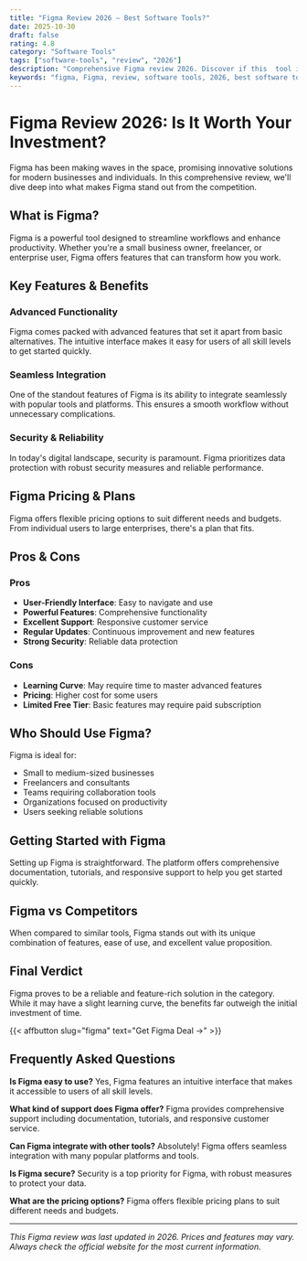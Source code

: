 ```yaml
---
title: "Figma Review 2026 – Best Software Tools?"
date: 2025-10-30
draft: false
rating: 4.8
category: "Software Tools"
tags: ["software-tools", "review", "2026"]
description: "Comprehensive Figma review 2026. Discover if this  tool is the best choice for your needs."
keywords: "figma, Figma, review, software tools, 2026, best software tools"
---
```


# Figma Review 2026: Is It Worth Your Investment?

Figma has been making waves in the  space, promising innovative solutions for modern businesses and individuals. In this comprehensive review, we'll dive deep into what makes Figma stand out from the competition.

## What is Figma?

Figma is a powerful  tool designed to streamline workflows and enhance productivity. Whether you're a small business owner, freelancer, or enterprise user, Figma offers features that can transform how you work.

## Key Features & Benefits

### Advanced Functionality
Figma comes packed with advanced features that set it apart from basic alternatives. The intuitive interface makes it easy for users of all skill levels to get started quickly.

### Seamless Integration
One of the standout features of Figma is its ability to integrate seamlessly with popular tools and platforms. This ensures a smooth workflow without unnecessary complications.

### Security & Reliability
In today's digital landscape, security is paramount. Figma prioritizes data protection with robust security measures and reliable performance.

## Figma Pricing & Plans

Figma offers flexible pricing options to suit different needs and budgets. From individual users to large enterprises, there's a plan that fits.

## Pros & Cons

### Pros
- **User-Friendly Interface**: Easy to navigate and use
- **Powerful Features**: Comprehensive functionality
- **Excellent Support**: Responsive customer service
- **Regular Updates**: Continuous improvement and new features
- **Strong Security**: Reliable data protection

### Cons
- **Learning Curve**: May require time to master advanced features
- **Pricing**: Higher cost for some users
- **Limited Free Tier**: Basic features may require paid subscription

## Who Should Use Figma?

Figma is ideal for:
- Small to medium-sized businesses
- Freelancers and consultants
- Teams requiring collaboration tools
- Organizations focused on productivity
- Users seeking reliable  solutions

## Getting Started with Figma

Setting up Figma is straightforward. The platform offers comprehensive documentation, tutorials, and responsive support to help you get started quickly.

## Figma vs Competitors

When compared to similar tools, Figma stands out with its unique combination of features, ease of use, and excellent value proposition.

## Final Verdict

Figma proves to be a reliable and feature-rich solution in the  category. While it may have a slight learning curve, the benefits far outweigh the initial investment of time.

{{< affbutton slug="figma" text="Get Figma Deal →" >}}

## Frequently Asked Questions

**Is Figma easy to use?**
Yes, Figma features an intuitive interface that makes it accessible to users of all skill levels.

**What kind of support does Figma offer?**
Figma provides comprehensive support including documentation, tutorials, and responsive customer service.

**Can Figma integrate with other tools?**
Absolutely! Figma offers seamless integration with many popular platforms and tools.

**Is Figma secure?**
Security is a top priority for Figma, with robust measures to protect your data.

**What are the pricing options?**
Figma offers flexible pricing plans to suit different needs and budgets.

---

*This Figma review was last updated in 2026. Prices and features may vary. Always check the official website for the most current information.*
